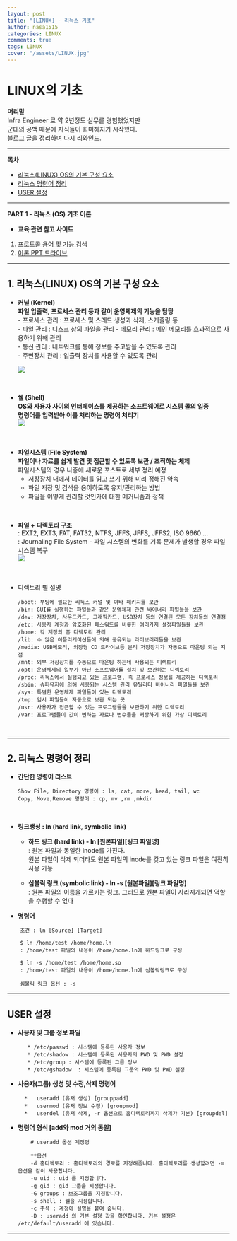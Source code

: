 ```yaml
---
layout: post
title: "[LINUX] - 리눅스 기초"
author: nasa1515
categories: LINUX
comments: true
tags: LINUX
cover: "/assets/LINUX.jpg"
---
```



# LINUX의 기초

**머리말**  
Infra Engineer 로 약 2년정도 실무를 경험했었지만  
군대의 공백 때문에 지식들이 희미해지기 시작했다.  
블로그 글을 정리하며 다시 리와인드.  

---


**목차**

- [리눅스(LINUX) OS의 기본 구성 요소](#a1)
- [리눅스 명령어 정리](#a2)
- [USER 설정](#a4)

----


**PART 1 - 리눅스 (OS) 기초 이론**  


  * **교육 관련 참고 사이트**  

  1. [프로토콜 용어 및 기능 검색](http://ktword.co.kr/word/)
  2. [이론 PPT 드라이브](https://c11.kr/networkbasic)

---------------------------

## **1. 리눅스(LINUX) OS의 기본 구성 요소** <a name="a1"></a> 
   
   * **커널 (Kernel)**  
	**파일 입출력, 프로세스 관리 등과 같이 운영체제의 기능을 담당**  
	- 프로세스 관리 : 프로세스 및 스레드 생성과 삭제, 스케줄링 등  
	- 파일 관리 : 디스크 상의 파일을 관리
	- 메모리 관리 : 메인 메모리를 효과적으로 사용하기 위해 관리  
	- 통신 관리 : 네트워크를 통해 정보를 주고받을 수 있도록 관리  
	- 주변장치 관리 : 입출력 장치를 사용할 수 있도록 관리   

        ![](https://www.fun-coding.org/00_Images/os_arch.png)
        
  <br/>
    
   * **쉘 (Shell)**  
     **OS와 사용자 사이의 인터페이스를 제공하는 소프트웨어로 시스템 콜의 일종**  
    **명령어를 입력받아 이를 처리하는 명령어 처리기**    
        ![](https://mblogthumb-phinf.pstatic.net/MjAxODExMjhfMTEw/MDAxNTQzMzcwMTM0MDYw.G0jp7Gtcwwgt6OxrKpNBLQD-KnxpCl0HjJMbgjg9JX0g.C8rEjP7rStId6U9wcY6LPG1JsqUGAQ2W2gKlsWNJS-sg.PNG.qbxlvnf11/20181128_105346.png?type=w800)
   
<br/>

   * **파일시스템 (File System)**  
     **파일이나 자료를 쉽게 발견 및 접근할 수 있도록 보관 / 조직하는 체제**  
   파일시스템의 경우 나중에 새로운 포스트로 세부 정리 예정 
     * 저장장치 내에서 데이터를 읽고 쓰기 위해 미리 정해진 약속
     * 파일 저장 및 검색을 용이하도록 유지/관리하는 방법
     * 파일을 어떻게 관리할 것인가에 대한 메커니즘과 정책  
     
  <br/>
     
  * **파일 + 디렉토리 구조**  
    : EXT2, EXT3, FAT, FAT32, NTFS, JFFS, JFFS, JFFS2, ISO 9660 ...  
    : Journaling File System - 파일 시스템의 변화를 기록 문제가 발생할 경우 파일 시스템 복구  
    ![](https://t1.daumcdn.net/cfile/tistory/2657C75056A9C44A27)
      
<br/>
		
   * 디렉토리 별 설명
		
	     /boot: 부팅에 필요한 리눅스 커널 및 여타 패키지를 보관
	     /bin: GUI를 실행하는 파일들과 같은 운영체제 관련 바이너리 파일들을 보관	
	     /dev: 저장장치, 사운드카드, 그래픽카드, USB장치 등의 연결된 모든 장치들의 연결점
	     /etc: 사용자 계정과 암호화된 패스워드를 비롯한 여러가지 설정파일들을 보관
	     /home: 각 계정의 홈 디렉토리 관리
	     /lib: 수 많은 어플리케이션들에 의해 공유되는 라이브러리들을 보관
	     /media: USB메모리, 외장형 CD 드라이브등 분리 저장장치가 자동으로 마운팅 되는 지점
	     /mnt: 외부 저장장치를 수동으로 마운팅 하는데 사용되는 디렉토리
	     /opt: 운영체제의 일부가 아닌 소프트웨어를 설치 및 보관하는 디렉토리
	     /proc: 리눅스에서 실행되고 있는 프로그램, 즉 프로세스 정보를 제공하는 디렉토리
	     /sbin: 슈퍼유저에 의해 사용되는 시스템 관리 유틸리티 바이너리 파일들을 보관
	     /sys: 특별한 운영체제 파일들이 있는 디렉토리
	     /tmp: 임시 파일들이 자동으로 보관 되는 곳
	     /usr: 사용자가 접근할 수 있는 프로그램들을 보관하기 위한 디렉토리
	     /var: 프로그램들이 값이 변하는 자료나 변수들을 저장하기 위한 가상 디렉토리


<br/>

---------------------------	

## 2. 리눅스 명령어 정리 <a name="a2"></a>  

	
* **간단한 명령어 리스트**

	```
    Show File, Directory 명령어 : ls, cat, more, head, tail, wc
    Copy, Move,Remove 명령어 : cp, mv ,rm ,mkdir
	```

<br/>

* **링크생성 : ln (hard link, symbolic link)**
	
	- **하드 링크 (hard link) - ln [원본파일][링크 파일명]**  
	: 원본 파일과 동일한 inode를 가진다.  
	원본 파일이 삭제 되더라도 원본 파일의 inode를 갖고 있는 링크 파일은 여전히 사용 가능

	- **심볼릭 링크 (symbolic link) - ln -s [원본파일][링크 파일명]**  
	: 원본 파일의 이름을 가르키는 링크. 그러므로 원본 파일이 사라지게되면 역할을 수행할 수 없다  

* **명령어**

```
	조건 : ln [Source] [Target]
		    
	$ ln /home/test /home/home.ln
	: /home/test 파일의 내용이 /home/home.ln에 하드링크로 구성
		      
	$ ln -s /home/test /home/home.so
	: /home/test 파일의 내용이 /home/home.ln에 심볼릭링크로 구성

	심볼릭 링크 옵션 : -s
```

---


## USER 설정 <a name="a4"></a> 


* **사용자 및 그룹 정보 파일** 

		 * /etc/passwd : 시스템에 등록된 사용자 정보
		 * /etc/shadow : 시스템에 등록된 사용자의 PWD 및 PWD 설정
		 * /etc/group : 시스템에 등록된 그룹 정보
		 * /etc/gshadow  : 시스템에 등록된 그룹의 PWD 및 PWD 설정


* **사용자(그룹) 생성 및 수정,삭제 명령어**
		
		*	useradd (유저 생성) [grouppadd]
		*	usermod (유저 정보 수정) [groupmod]
		*	userdel (유저 삭제, -r 옵션으로 홈디렉토리까지 삭제가 기본) [groupdel]

		
* **명령어 형식 [add와 mod 거의 동일]**


          # useradd 옵션 계정명  
  
	      **옵션  
	      -d 홈디렉토리 : 홈디렉토리의 경로를 지정해줍니다. 홈디렉토리를 생성할려면 -m 옵션을 같이 사용합니다.  
	      -u uid : uid 를 지정합니다.  
	      -g gid : gid 그룹을 지정합니다.  
	      -G groups : 보조그룹을 지정합니다.  
	      -s shell : 쉘을 지정합니다.  
	      -c 주석 : 계정에 설명을 붙여 줍니다.  
	      -D : useradd 의 기본 설정 값을 확인합니다. 기본 설정은 /etc/default/useradd 에 있습니다.  

----